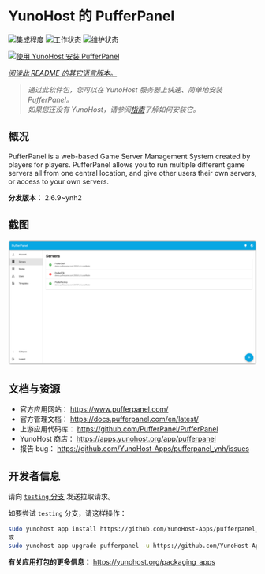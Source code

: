 <!--
注意：此 README 由 <https://github.com/YunoHost/apps/tree/master/tools/readme_generator> 自动生成
请勿手动编辑。
-->

# YunoHost 的 PufferPanel

[![集成程度](https://dash.yunohost.org/integration/pufferpanel.svg)](https://dash.yunohost.org/appci/app/pufferpanel) ![工作状态](https://ci-apps.yunohost.org/ci/badges/pufferpanel.status.svg) ![维护状态](https://ci-apps.yunohost.org/ci/badges/pufferpanel.maintain.svg)

[![使用 YunoHost 安装 PufferPanel](https://install-app.yunohost.org/install-with-yunohost.svg)](https://install-app.yunohost.org/?app=pufferpanel)

*[阅读此 README 的其它语言版本。](./ALL_README.md)*

> *通过此软件包，您可以在 YunoHost 服务器上快速、简单地安装 PufferPanel。*  
> *如果您还没有 YunoHost，请参阅[指南](https://yunohost.org/install)了解如何安装它。*

## 概况

PufferPanel is a web-based Game Server Management System created by players for players. PufferPanel allows you to run multiple different game servers all from one central location, and give other users their own servers, or access to your own servers.


**分发版本：** 2.6.9~ynh2

## 截图

![PufferPanel 的截图](./doc/screenshots/serverlist.png)

## 文档与资源

- 官方应用网站： <https://www.pufferpanel.com/>
- 官方管理文档： <https://docs.pufferpanel.com/en/latest/>
- 上游应用代码库： <https://github.com/PufferPanel/PufferPanel>
- YunoHost 商店： <https://apps.yunohost.org/app/pufferpanel>
- 报告 bug： <https://github.com/YunoHost-Apps/pufferpanel_ynh/issues>

## 开发者信息

请向 [`testing` 分支](https://github.com/YunoHost-Apps/pufferpanel_ynh/tree/testing) 发送拉取请求。

如要尝试 `testing` 分支，请这样操作：

```bash
sudo yunohost app install https://github.com/YunoHost-Apps/pufferpanel_ynh/tree/testing --debug
或
sudo yunohost app upgrade pufferpanel -u https://github.com/YunoHost-Apps/pufferpanel_ynh/tree/testing --debug
```

**有关应用打包的更多信息：** <https://yunohost.org/packaging_apps>
